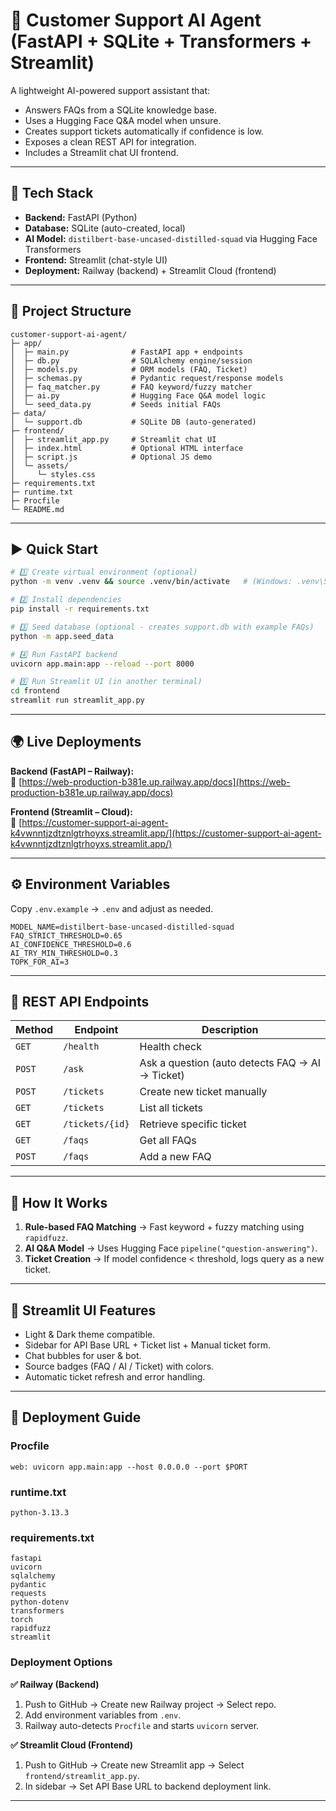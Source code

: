 # 💬 Customer Support AI Agent (FastAPI + SQLite + Transformers + Streamlit)

A lightweight AI-powered support assistant that:
- Answers FAQs from a SQLite knowledge base.
- Uses a Hugging Face Q&A model when unsure.
- Creates support tickets automatically if confidence is low.
- Exposes a clean REST API for integration.
- Includes a Streamlit chat UI frontend.

---

## 🧰 Tech Stack
- **Backend:** FastAPI (Python)
- **Database:** SQLite (auto-created, local)
- **AI Model:** `distilbert-base-uncased-distilled-squad` via Hugging Face Transformers
- **Frontend:** Streamlit (chat-style UI)
- **Deployment:** Railway (backend) + Streamlit Cloud (frontend)

---

## 📁 Project Structure

```text
customer-support-ai-agent/
├─ app/
│  ├─ main.py              # FastAPI app + endpoints
│  ├─ db.py                # SQLAlchemy engine/session
│  ├─ models.py            # ORM models (FAQ, Ticket)
│  ├─ schemas.py           # Pydantic request/response models
│  ├─ faq_matcher.py       # FAQ keyword/fuzzy matcher
│  ├─ ai.py                # Hugging Face Q&A model logic
│  └─ seed_data.py         # Seeds initial FAQs
├─ data/
│  └─ support.db           # SQLite DB (auto-generated)
├─ frontend/
│  ├─ streamlit_app.py     # Streamlit chat UI
│  ├─ index.html           # Optional HTML interface
│  ├─ script.js            # Optional JS demo
│  └─ assets/
│     └─ styles.css
├─ requirements.txt
├─ runtime.txt
├─ Procfile
└─ README.md
```

---

## ▶️ Quick Start

```bash
# 1️⃣ Create virtual environment (optional)
python -m venv .venv && source .venv/bin/activate   # (Windows: .venv\Scripts\activate)

# 2️⃣ Install dependencies
pip install -r requirements.txt

# 3️⃣ Seed database (optional - creates support.db with example FAQs)
python -m app.seed_data

# 4️⃣ Run FastAPI backend
uvicorn app.main:app --reload --port 8000

# 5️⃣ Run Streamlit UI (in another terminal)
cd frontend
streamlit run streamlit_app.py
```

---

## 🌍 Live Deployments

**Backend (FastAPI – Railway):**  
🔗 [https://web-production-b381e.up.railway.app/docs](https://web-production-b381e.up.railway.app/docs)

**Frontend (Streamlit – Cloud):**  
💬 [https://customer-support-ai-agent-k4vwnntjzdtznlgtrhoyxs.streamlit.app/](https://customer-support-ai-agent-k4vwnntjzdtznlgtrhoyxs.streamlit.app/)

---

## ⚙️ Environment Variables

Copy `.env.example` → `.env` and adjust as needed.

```env
MODEL_NAME=distilbert-base-uncased-distilled-squad
FAQ_STRICT_THRESHOLD=0.65
AI_CONFIDENCE_THRESHOLD=0.6
AI_TRY_MIN_THRESHOLD=0.3
TOPK_FOR_AI=3
```

---

## 🔌 REST API Endpoints

| Method | Endpoint | Description |
|--------|-----------|--------------|
| `GET` | `/health` | Health check |
| `POST` | `/ask` | Ask a question (auto detects FAQ → AI → Ticket) |
| `POST` | `/tickets` | Create new ticket manually |
| `GET` | `/tickets` | List all tickets |
| `GET` | `/tickets/{id}` | Retrieve specific ticket |
| `GET` | `/faqs` | Get all FAQs |
| `POST` | `/faqs` | Add a new FAQ |

---

## 🧠 How It Works

1. **Rule-based FAQ Matching** → Fast keyword + fuzzy matching using `rapidfuzz`.  
2. **AI Q&A Model** → Uses Hugging Face `pipeline("question-answering")`.  
3. **Ticket Creation** → If model confidence < threshold, logs query as a new ticket.

---

## 🎨 Streamlit UI Features
- Light & Dark theme compatible.
- Sidebar for API Base URL + Ticket list + Manual ticket form.
- Chat bubbles for user & bot.
- Source badges (FAQ / AI / Ticket) with colors.
- Automatic ticket refresh and error handling.

---

## 🚀 Deployment Guide

### **Procfile**
```
web: uvicorn app.main:app --host 0.0.0.0 --port $PORT
```

### **runtime.txt**
```
python-3.13.3
```

### **requirements.txt**
```
fastapi
uvicorn
sqlalchemy
pydantic
requests
python-dotenv
transformers
torch
rapidfuzz
streamlit
```

### Deployment Options

**✅ Railway (Backend)**  
1. Push to GitHub → Create new Railway project → Select repo.  
2. Add environment variables from `.env`.  
3. Railway auto-detects `Procfile` and starts `uvicorn` server.

**✅ Streamlit Cloud (Frontend)**  
1. Push to GitHub → Create new Streamlit app → Select `frontend/streamlit_app.py`.  
2. In sidebar → Set API Base URL to backend deployment link.

---


